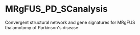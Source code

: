 # MRgFUS_PD_SCanalysis
Convergent structural network and gene signatures for MRgFUS thalamotomy of Parkinson's disease
